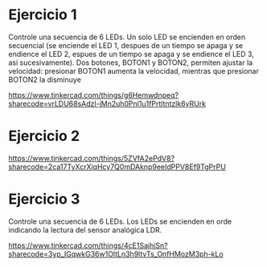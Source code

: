 # Ejercicio 1
Controle una secuencia de 6 LEDs. Un solo LED se encienden en orden secuencial (se enciende el LED 1, despues de un tiempo se apaga y se endience el LED 2, espues de un tiempo se apaga y se endience el LED 3, asi sucesivamente). Dos botones, BOTON1 y BOTON2, permiten ajustar la velocidad: presionar BOTON1 aumenta la velocidad, mientras que presionar BOTON2 la disminuye

https://www.tinkercad.com/things/g6Hemwdnpeq?sharecode=vrLDU68sAdzl-jMn2uh0Pnl1u1fPrtltntzlk6yRUrk

# Ejercicio 2

https://www.tinkercad.com/things/5ZVfA2ePdV8?sharecode=2ca17TyXcrXiqHcy7Q0mDAknp9eeIdPPV8Ef9TgPrPU

# Ejercicio 3
Controle una secuencia de 6 LEDs. Los LEDs se encienden en orde indicando la lectura del sensor analógica LDR.

https://www.tinkercad.com/things/4cE1SajhiSn?sharecode=3yp_IGqwkG36w1OltLn3h9ltvTs_OnfHMozM3ph-kLo
